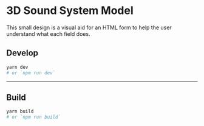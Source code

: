 # 3D Sound System Model

This small design is a visual aid for an HTML form to help the user understand what each field does.

## Develop

```bash
yarn dev
# or `npm run dev`
```

---

## Build

```bash
yarn build
# or `npm run build`
```
